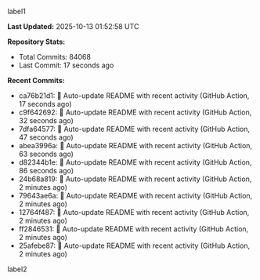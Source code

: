 
label1 
<!-- ACTIVITY_START -->
**Last Updated:** 2025-10-13 01:52:58 UTC

**Repository Stats:**
- Total Commits: 84068
- Last Commit: 17 seconds ago

**Recent Commits:**
- ca76b21d1: 🤖 Auto-update README with recent activity (GitHub Action, 17 seconds ago)
- c9f642692: 🤖 Auto-update README with recent activity (GitHub Action, 32 seconds ago)
- 7dfa64577: 🤖 Auto-update README with recent activity (GitHub Action, 47 seconds ago)
- abea3996a: 🤖 Auto-update README with recent activity (GitHub Action, 63 seconds ago)
- d82344b1e: 🤖 Auto-update README with recent activity (GitHub Action, 86 seconds ago)
- 24b68a819: 🤖 Auto-update README with recent activity (GitHub Action, 2 minutes ago)
- 79643ae6a: 🤖 Auto-update README with recent activity (GitHub Action, 2 minutes ago)
- 12764f487: 🤖 Auto-update README with recent activity (GitHub Action, 2 minutes ago)
- ff2846531: 🤖 Auto-update README with recent activity (GitHub Action, 2 minutes ago)
- 25afebe87: 🤖 Auto-update README with recent activity (GitHub Action, 2 minutes ago)
<!-- ACTIVITY_END -->

label2
